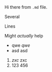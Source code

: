 Hi there from `.md` file.

Several

Lines

Might *actually* help

* qwe *qwe*
* asd asd

1. *zxc* zxc
2. 123 456
